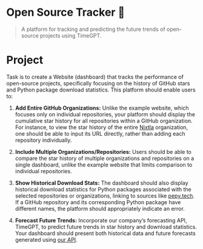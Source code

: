 # Open Source Tracker 🚀

> A platform for tracking and predicting the future trends of open-source projects using TimeGPT.


# Project

Task is to create a Website (dashboard) that tracks the performance of open-source projects, specifically focusing on the history of GitHub stars and Python package download statistics. This platform should enable users to:

1. **Add Entire GitHub Organizations:** Unlike the example website, which focuses only on individual repositories, your platform should display the cumulative star history for all repositories within a GitHub organization. For instance, to view the star history of the entire [Nixtla](https://github.com/Nixtla) organization, one should be able to input its URL directly, rather than adding each repository individually.

2. **Include Multiple Organizations/Repositories:** Users should be able to compare the star history of multiple organizations and repositories on a single dashboard, unlike the example website that limits comparison to individual repositories.

3. **Show Historical Download Stats:** The dashboard should also display historical download statistics for Python packages associated with the selected repositories or organizations, linking to sources like [pepy.tech](https://pepy.tech/). If a GitHub repository and its corresponding Python package have different names, the platform should appropriately indicate an error.

4. **Forecast Future Trends:** Incorporate our company’s forecasting API, TimeGPT, to predict future trends in star history and download statistics. Your dashboard should present both historical data and future forecasts generated using [our API](https://docs.nixtla.io/).


